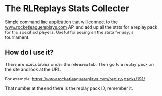 # The RLReplays Stats Collecter

Simple command line application that will connect to the www.rocketleaguereplays.com API 
and add up all the stats for a replay pack for the specified players. Useful for seeing all the stats for say, a tournament.

## How do I use it?

There are executables under the releases tab. Then go to a replay pack on the site and look at the URL.

For example: https://www.rocketleaguereplays.com/replay-packs/191/

That number at the end there is the replay pack ID, remember it.
